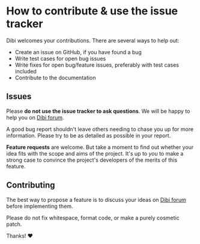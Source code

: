 How to contribute & use the issue tracker
=========================================

Dibi welcomes your contributions. There are several ways to help out:

* Create an issue on GitHub, if you have found a bug
* Write test cases for open bug issues
* Write fixes for open bug/feature issues, preferably with test cases included
* Contribute to the documentation

Issues
------

Please **do not use the issue tracker to ask questions**. We will be happy to help you
on [Dibi forum](https://forum.dibi.nette.org).

A good bug report shouldn't leave others needing to chase you up for more
information. Please try to be as detailed as possible in your report.

**Feature requests** are welcome. But take a moment to find out whether your idea
fits with the scope and aims of the project. It's up to *you* to make a strong
case to convince the project's developers of the merits of this feature.

Contributing
------------

The best way to propose a feature is to discuss your ideas on [Dibi forum](https://forum.dibi.nette.org) before implementing them.

Please do not fix whitespace, format code, or make a purely cosmetic patch.

Thanks! :heart:
